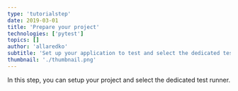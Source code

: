 ```yaml
---
type: 'tutorialstep'
date: 2019-03-01
title: 'Prepare your project'
technologies: ['pytest']
topics: []
author: 'allaredko'
subtitle: 'Set up your application to test and select the dedicated test runner in the project settings.'
thumbnail: './thumbnail.png'
---
```


In this step, you can setup your project and select the dedicated test runner.